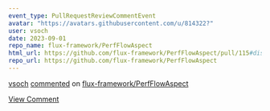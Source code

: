 ```yaml
---
event_type: PullRequestReviewCommentEvent
avatar: "https://avatars.githubusercontent.com/u/814322?"
user: vsoch
date: 2023-09-01
repo_name: flux-framework/PerfFlowAspect
html_url: https://github.com/flux-framework/PerfFlowAspect/pull/115#discussion_r1312398035
repo_url: https://github.com/flux-framework/PerfFlowAspect
---
```


<a href='https://github.com/vsoch' target='_blank'>vsoch</a> <a href='https://github.com/flux-framework/PerfFlowAspect/pull/115#discussion_r1312398035' target='_blank'>commented</a> on <a href='https://github.com/flux-framework/PerfFlowAspect' target='_blank'>flux-framework/PerfFlowAspect</a>

<a href='https://github.com/flux-framework/PerfFlowAspect/pull/115#discussion_r1312398035' target='_blank'>View Comment</a>